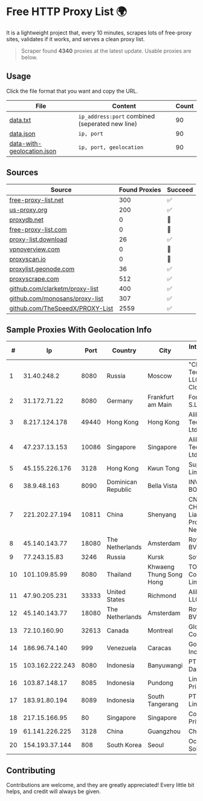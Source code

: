 
# Free HTTP Proxy List 🌍

It is a lightweight project that, every 10 minutes, scrapes lots of free-proxy sites, validates if it works, and serves a clean proxy list.


> Scraper found **4340** proxies at the latest update. Usable proxies are below.

## Usage

Click the file format that you want and copy the URL.


|File|Content|Count|
|----|-------|-----|
|[data.txt](https://raw.githubusercontent.com/themiralay/Proxy-List-World/master/data.txt)|`ip_address:port` combined (seperated new line)|90|
|[data.json](https://raw.githubusercontent.com/themiralay/Proxy-List-World/master/data.json)|`ip, port`|90|
|[data-with-geolocation.json](https://raw.githubusercontent.com/themiralay/Proxy-List-World/master/data-with-geolocation.json)|`ip, port, geolocation`|90|

## Sources

|Source|Found Proxies|Succeed|
|------|-------------|-------|
|[free-proxy-list.net](https://free-proxy-list.net)|300|✅|
|[us-proxy.org](https://www.us-proxy.org)|200|✅|
|[proxydb.net](http://proxydb.net)|0|🚫|
|[free-proxy-list.com](https://free-proxy-list.com/?page=&port=&type%5B%5D=http&type%5B%5D=https&up_time=0&search=Search)|0|🚫|
|[proxy-list.download](https://www.proxy-list.download/HTTP)|26|✅|
|[vpnoverview.com](https://vpnoverview.com/privacy/anonymous-browsing/free-proxy-servers)|0|🚫|
|[proxyscan.io](https://www.proxyscan.io)|0|🚫|
|[proxylist.geonode.com](https://proxylist.geonode.com/api/proxy-list?limit=300&page=1&sort_by=lastChecked&sort_type=desc&protocols=http,https)|36|✅|
|[proxyscrape.com](https://api.proxyscrape.com/v2/?request=displayproxies&protocol=http&timeout=10000&country=all&ssl=all&anonymity=all)|512|✅|
|[github.com/clarketm/proxy-list](https://raw.githubusercontent.com/clarketm/proxy-list/master/proxy-list-raw.txt)|400|✅|
|[github.com/monosans/proxy-list](https://raw.githubusercontent.com/monosans/proxy-list/main/proxies/http.txt)|307|✅|
|[github.com/TheSpeedX/PROXY-List](https://raw.githubusercontent.com/TheSpeedX/PROXY-List/master/http.txt)|2559|✅|


## Sample Proxies With Geolocation Info

|#|Ip|Port|Country|City|Internet Service Provider|
|-|--|----|-------|----|-------------------------|
|1|31.40.248.2|8080|Russia|Moscow|"Cloud Technologies" LLC trading as Cloud.ru|
|2|31.172.71.22|8080|Germany|Frankfurt am Main|Fornex Hosting S.L.|
|3|8.217.124.178|49440|Hong Kong|Hong Kong|Alibaba (US) Technology Co., Ltd.|
|4|47.237.13.153|10086|Singapore|Singapore|Alibaba (US) Technology Co., Ltd.|
|5|45.155.226.176|3128|Hong Kong|Kwun Tong|Superhub Limited|
|6|38.9.48.163|8090|Dominican Republic|Bella Vista|INVERSIONES BONAFER, SRL|
|7|221.202.27.194|10811|China|Shenyang|CNC Group CHINA169 Liaoning Province Network|
|8|45.140.143.77|18080|The Netherlands|Amsterdam|RoyaleHosting BV|
|9|77.243.15.83|3246|Russia|Kursk|Sovtest-Internet|
|10|101.109.85.99|8080|Thailand|Khwaeng Thung Song Hong|TOT Public Company Limited|
|11|47.90.205.231|33333|United States|Richmond|Alibaba.com LLC|
|12|45.140.143.77|18080|The Netherlands|Amsterdam|RoyaleHosting BV|
|13|72.10.160.90|32613|Canada|Montreal|GloboTech Communications|
|14|186.96.74.140|999|Venezuela|Caracas|Gold Data USA Inc|
|15|103.162.222.243|8080|Indonesia|Banyuwangi|PT Cahaya Artha Daya|
|16|103.87.148.17|8085|Indonesia|Pundong|Lintas Data Prima, PT|
|17|183.91.80.194|8089|Indonesia|South Tangerang|PT Aplikanusa Lintasarta|
|18|217.15.166.95|80|Singapore|Singapore|Contabo Asia Private Limited|
|19|61.141.226.225|3128|China|Guangzhou|Chinanet|
|20|154.193.37.144|808|South Korea|Seoul|Octopus Web Solution Inc|



## Contributing

Contributions are welcome, and they are greatly appreciated! Every
little bit helps, and credit will always be given.

